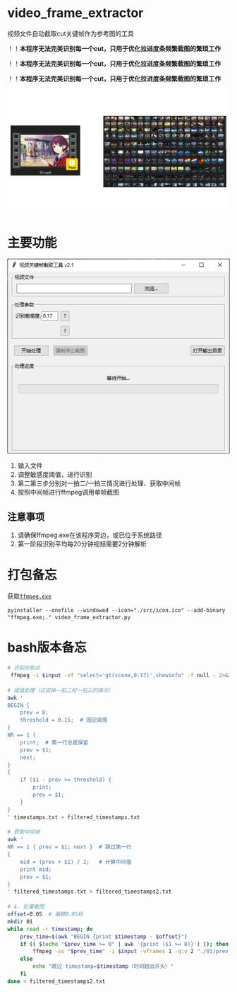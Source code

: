 # video_frame_extractor
视频文件自动截取cut关键帧作为参考图的工具


！！**本程序无法完美识别每一个cut，只用于优化拉进度条频繁截图的繁琐工作**

！！**本程序无法完美识别每一个cut，只用于优化拉进度条频繁截图的繁琐工作**

！！**本程序无法完美识别每一个cut，只用于优化拉进度条频繁截图的繁琐工作**


![](./src/Main_000.png)

# 主要功能
![](./src/Main_001.png)
1. 输入文件
2. 调整敏感度阈值，进行识别
3. 第二第三步分别对一拍二/一拍三情况进行处理、获取中间帧
4. 按照中间帧进行ffmpeg调用单帧截图


## 注意事项
1. 请确保ffmpeg.exe在该程序旁边，或已位于系统路径
2. 第一阶段识别平均每20分钟视频需要2分钟解析


# 打包备忘

获取[`ffmpeg.exe`](https://www.gyan.dev/ffmpeg/builds/ffmpeg-git-essentials.7z)

```
pyinstaller --onefile --windowed --icon="./src/icon.ico" --add-binary "ffmpeg.exe;." video_frame_extractor.py

```

# bash版本备忘

```bash
# 识别分割点
 ffmpeg -i $input -vf "select='gt(scene,0.17)',showinfo" -f null - 2>&1     | grep "pts_time:" | awk -F'pts_time:' '{print $2}' | awk '{print $1}'     > timestamps.txt

# 阈值处理（过滤掉一拍二和一拍三的情况）
awk '
BEGIN {
    prev = 0;
    threshold = 0.15;  # 固定阈值
}
NR == 1 {
    print;  # 第一行总是保留
    prev = $1;
    next;
}
{
    if ($1 - prev >= threshold) {
        print;
        prev = $1;
    }
}
' timestamps.txt > filtered_timestamps.txt

# 获取中间帧
awk '
NR == 1 { prev = $1; next }  # 跳过第一行
{
    mid = (prev + $1) / 2;   # 计算中间值
    print mid;
    prev = $1;
}
' filtered_timestamps.txt > filtered_timestamps2.txt

# 4. 批量截图
offset=0.05  # 偏移0.05秒
mkdir 01
while read -r timestamp; do
    prev_time=$(awk "BEGIN {print $timestamp - $offset}")
    if (( $(echo "$prev_time >= 0" | awk '{print ($1 >= 0)}') )); then
        ffmpeg -ss "$prev_time" -i $input -vframes 1 -q:v 2 "./01/prev_frame_${timestamp}.png" -y
    else
        echo "跳过 timestamp=$timestamp（时间超出开头）"
    fi
done < filtered_timestamps2.txt